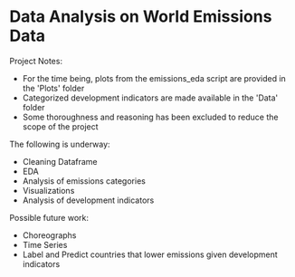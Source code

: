 # Data Analysis on World Emissions Data

Project Notes: 
* For the time being, plots from the emissions_eda script are provided in the 'Plots' folder
* Categorized development indicators are made available in the 'Data' folder
* Some thoroughness and reasoning has been excluded to reduce the scope of the project

The following is underway:
* Cleaning Dataframe
* EDA
* Analysis of emissions categories
* Visualizations
* Analysis of development indicators

Possible future work:
* Choreographs
* Time Series
* Label and Predict countries that lower emissions given development indicators

